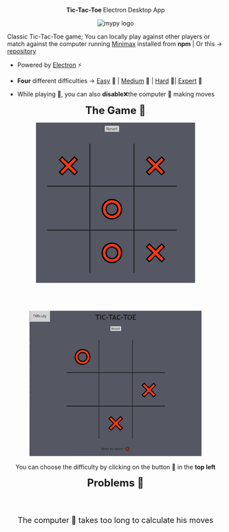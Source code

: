 <p align="center">
<b>Tic-Tac-Toe </b> Electron Desktop App

</p>

<p align="center">
    <img src="https://www.vectorlogo.zone/logos/electronjs/electronjs-icon.svg" alt="mypy logo" width="75px"/>
</p>

Classic Tic-Tac-Toe game; You can locally play against other players or match against the computer running <a href = "https://en.wikipedia.org/wiki/Minimax">Minimax</a> installed from <b>npm</b> | Or this &rarr; <a href = "https://github.com/matheushpitz/Tic-Tac-Toe-Complex-AI">repository</a>

- Powered by <a href = "https://www.electronjs.org/docs">Electron</a> ⚡

- <b>Four</b> different difficulties &rarr; <a href = "https://github.com/matheushpitz/Tic-Tac-Toe-Complex-AI/blob/master/src/EasyAI.js">Easy</a> 🤏 | <a href = "https://github.com/matheushpitz/Tic-Tac-Toe-Complex-AI/blob/master/src/MediumAI.js">Medium</a> 🤙 | <a href = "https://github.com/matheushpitz/Tic-Tac-Toe-Complex-AI/blob/master/src/HardAI.js">Hard</a> 👊| <a href = "https://github.com/matheushpitz/Tic-Tac-Toe-Complex-AI/blob/master/src/ExpertAI.js">Expert</a> 💪
- While playing 🎲, you can also <b>disable</b>❌the computer 🤖 making moves

</p>

</p>

<p align="center">
   <b> 
    <font size = "5">
        The Game 🎲 
    </font> 
   </b>
</p>

<p align="center">
    <img src = "pics/game.png" width = "370px">
</p>

<br></br>

<p align="center">
    <img src = "pics/download.png" width = "400px">
</p>

<p align = "center">
     You can choose the difficulty by clicking on the button 🔘 in the <b>top left</b>
</p>
</p>

<p align="center">

</p>

<p align="center">
    <b> 
        <font size = "5">
            Problems 🤬
        </font> 
    </b>
</p>

<br></br>

<p align = "center">
    <font size = "4">
        The computer 🤖 takes too long to calculate his moves 
    </font>
</p>


